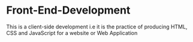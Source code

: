 # Front-End-Development
This is a client-side development i.e it is the practice of producing HTML, CSS and JavaScript for a website or Web Application
